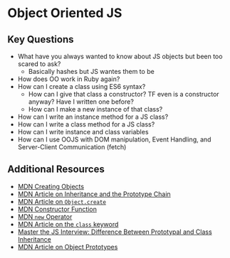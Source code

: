 # Object Oriented JS

## Key Questions
* What have you always wanted to know about JS objects but been too scared to ask?
  * Basically hashes but JS wantes them to be 
* How does OO work in Ruby again?
* How can I create a class using ES6 syntax?
  * How can I give that class a constructor? TF even is a constructor anyway? Have I written one before?
  * How can I make a new instance of that class?
* How can I write an instance method for a JS class?
* How can I write a class method for a JS class?
* How can I write instance and class variables
* How can I use OOJS with DOM manipulation, Event Handling, and Server-Client Communication (fetch)

## Additional Resources
- [MDN Creating Objects](https://developer.mozilla.org/en-US/docs/Web/JavaScript/Reference/Operators/Object_initializer)
- [MDN Article on Inheritance and the Prototype Chain](https://developer.mozilla.org/en-US/docs/Web/JavaScript/Inheritance_and_the_prototype_chain)
- [MDN Article on `Object.create`](https://developer.mozilla.org/en-US/docs/Web/JavaScript/Reference/Global_Objects/Object/create)
- [MDN Constructor Function](https://developer.mozilla.org/en-US/docs/Web/JavaScript/Reference/Global_Objects/Object/constructor)
- [MDN `new` Operator](https://developer.mozilla.org/en-US/docs/Web/JavaScript/Reference/Operators/new)
- [MDN Article on the `class` keyword](https://developer.mozilla.org/en-US/docs/Web/JavaScript/Reference/Classes)
- [Master the JS Interview: Difference Between Prototypal and Class Inheritance](https://medium.com/javascript-scene/master-the-javascript-interview-what-s-the-difference-between-class-prototypal-inheritance-e4cd0a7562e9)
- [MDN Article on Object Prototypes](https://developer.mozilla.org/en-US/docs/Learn/JavaScript/Objects/Object_prototypes)
